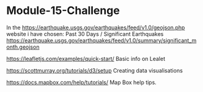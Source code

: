 # Module-15-Challenge

In the https://earthquake.usgs.gov/earthquakes/feed/v1.0/geojson.php website i have chosen: Past 30 Days / Significant Earthquakes
https://earthquake.usgs.gov/earthquakes/feed/v1.0/summary/significant_month.geojson

https://leafletjs.com/examples/quick-start/ Basic info on Lealet

https://scottmurray.org/tutorials/d3/setup Creating data visualisations

https://docs.mapbox.com/help/tutorials/ Map Box help tips. 
